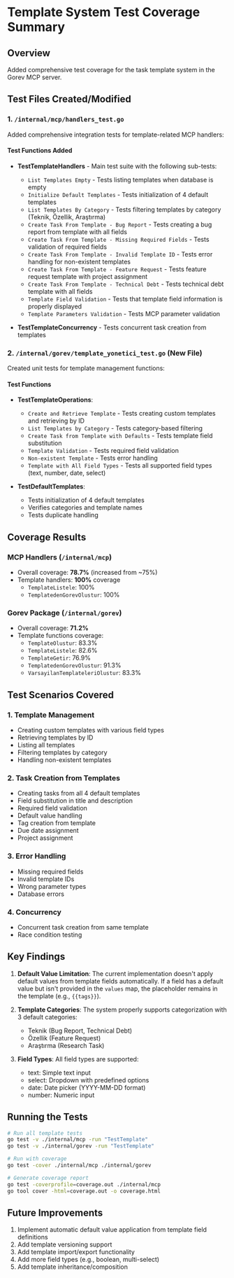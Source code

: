 # Template System Test Coverage Summary

## Overview

Added comprehensive test coverage for the task template system in the Gorev MCP server.

## Test Files Created/Modified

### 1. `/internal/mcp/handlers_test.go`

Added comprehensive integration tests for template-related MCP handlers:

#### Test Functions Added

- **TestTemplateHandlers** - Main test suite with the following sub-tests:
  - `List Templates Empty` - Tests listing templates when database is empty
  - `Initialize Default Templates` - Tests initialization of 4 default templates
  - `List Templates By Category` - Tests filtering templates by category (Teknik, Özellik, Araştırma)
  - `Create Task From Template - Bug Report` - Tests creating a bug report from template with all fields
  - `Create Task From Template - Missing Required Fields` - Tests validation of required fields
  - `Create Task From Template - Invalid Template ID` - Tests error handling for non-existent templates
  - `Create Task From Template - Feature Request` - Tests feature request template with project assignment
  - `Create Task From Template - Technical Debt` - Tests technical debt template with all fields
  - `Template Field Validation` - Tests that template field information is properly displayed
  - `Template Parameters Validation` - Tests MCP parameter validation

- **TestTemplateConcurrency** - Tests concurrent task creation from templates

### 2. `/internal/gorev/template_yonetici_test.go` (New File)

Created unit tests for template management functions:

#### Test Functions

- **TestTemplateOperations**:
  - `Create and Retrieve Template` - Tests creating custom templates and retrieving by ID
  - `List Templates by Category` - Tests category-based filtering
  - `Create Task from Template with Defaults` - Tests template field substitution
  - `Template Validation` - Tests required field validation
  - `Non-existent Template` - Tests error handling
  - `Template with All Field Types` - Tests all supported field types (text, number, date, select)

- **TestDefaultTemplates**:
  - Tests initialization of 4 default templates
  - Verifies categories and template names
  - Tests duplicate handling

## Coverage Results

### MCP Handlers (`/internal/mcp`)

- Overall coverage: **78.7%** (increased from ~75%)
- Template handlers: **100%** coverage
  - `TemplateListele`: 100%
  - `TemplatedenGorevOlustur`: 100%

### Gorev Package (`/internal/gorev`)

- Overall coverage: **71.2%**
- Template functions coverage:
  - `TemplateOlustur`: 83.3%
  - `TemplateListele`: 82.6%
  - `TemplateGetir`: 76.9%
  - `TemplatedenGorevOlustur`: 91.3%
  - `VarsayilanTemplateleriOlustur`: 83.3%

## Test Scenarios Covered

### 1. Template Management

- Creating custom templates with various field types
- Retrieving templates by ID
- Listing all templates
- Filtering templates by category
- Handling non-existent templates

### 2. Task Creation from Templates

- Creating tasks from all 4 default templates
- Field substitution in title and description
- Required field validation
- Default value handling
- Tag creation from template
- Due date assignment
- Project assignment

### 3. Error Handling

- Missing required fields
- Invalid template IDs
- Wrong parameter types
- Database errors

### 4. Concurrency

- Concurrent task creation from same template
- Race condition testing

## Key Findings

1. **Default Value Limitation**: The current implementation doesn't apply default values from template fields automatically. If a field has a default value but isn't provided in the `values` map, the placeholder remains in the template (e.g., `{{tags}}`).

2. **Template Categories**: The system properly supports categorization with 3 default categories:
   - Teknik (Bug Report, Technical Debt)
   - Özellik (Feature Request)
   - Araştırma (Research Task)

3. **Field Types**: All field types are supported:
   - text: Simple text input
   - select: Dropdown with predefined options
   - date: Date picker (YYYY-MM-DD format)
   - number: Numeric input

## Running the Tests

```bash
# Run all template tests
go test -v ./internal/mcp -run "TestTemplate"
go test -v ./internal/gorev -run "TestTemplate"

# Run with coverage
go test -cover ./internal/mcp ./internal/gorev

# Generate coverage report
go test -coverprofile=coverage.out ./internal/mcp
go tool cover -html=coverage.out -o coverage.html
```

## Future Improvements

1. Implement automatic default value application from template field definitions
2. Add template versioning support
3. Add template import/export functionality
4. Add more field types (e.g., boolean, multi-select)
5. Add template inheritance/composition
